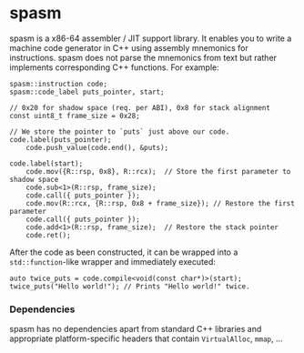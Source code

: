# spasm

spasm is a x86-64 assembler / JIT support library. It enables you to write a machine code generator in C++ using assembly mnemonics for instructions. spasm does not parse the mnemonics from text but rather implements corresponding C++ functions. For example:

    spasm::instruction code;
    spasm::code_label puts_pointer, start;
    
    // 0x20 for shadow space (req. per ABI), 0x8 for stack alignment
    const uint8_t frame_size = 0x28;

    // We store the pointer to `puts` just above our code.
    code.label(puts_pointer);           
        code.push_value(code.end(), &puts);  
    
    code.label(start);
        code.mov({R::rsp, 0x8}, R::rcx);  // Store the first parameter to shadow space
        code.sub<1>(R::rsp, frame_size); 
        code.call({ puts_pointer });
        code.mov(R::rcx, {R::rsp, 0x8 + frame_size}); // Restore the first parameter
        code.call({ puts_pointer });
        code.add<1>(R::rsp, frame_size);  // Restore the stack pointer
        code.ret();
    
After the code as been constructed, it can be wrapped into a `std::function`-like wrapper and immediately executed:

    auto twice_puts = code.compile<void(const char*)>(start);
    twice_puts("Hello world!"); // Prints "Hello world!" twice.
    
### Dependencies


spasm has no dependencies apart from standard C++ libraries and appropriate platform-specific headers that contain `VirtualAlloc`, `mmap`, ...
